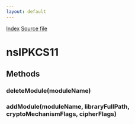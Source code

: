 ```yaml
---
layout: default
---
```

<div id='links'><a href="../index.html">Index</a>
<a href="http://dxr.mozilla.org/mozilla-central/source/security/manager/ssl/public/nsIPKCS11.idl">Source file</a>
</div>

# nsIPKCS11 #

## Methods ##

### deleteModule(moduleName) ###

### addModule(moduleName, libraryFullPath, cryptoMechanismFlags, cipherFlags) ###
